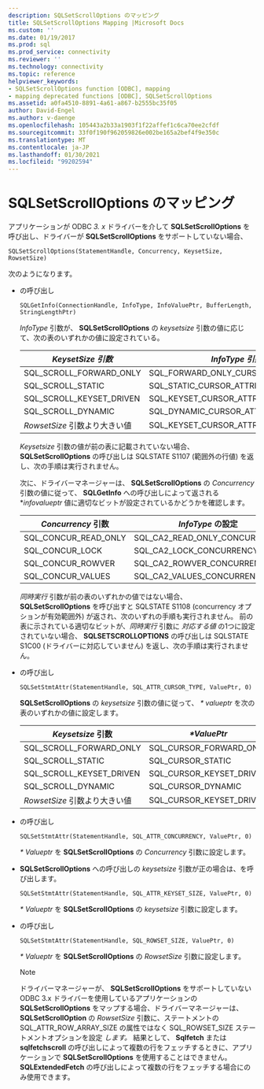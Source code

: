 ```yaml
---
description: SQLSetScrollOptions のマッピング
title: SQLSetScrollOptions Mapping |Microsoft Docs
ms.custom: ''
ms.date: 01/19/2017
ms.prod: sql
ms.prod_service: connectivity
ms.reviewer: ''
ms.technology: connectivity
ms.topic: reference
helpviewer_keywords:
- SQLSetScrollOptions function [ODBC], mapping
- mapping deprecated functions [ODBC], SQLSetScrollOptions
ms.assetid: a0fa4510-8891-4a61-a867-b2555bc35f05
author: David-Engel
ms.author: v-daenge
ms.openlocfilehash: 105443a2b33a1903f1f22affef1c6ca70ee2cfdf
ms.sourcegitcommit: 33f0f190f962059826e002be165a2bef4f9e350c
ms.translationtype: MT
ms.contentlocale: ja-JP
ms.lasthandoff: 01/30/2021
ms.locfileid: "99202594"
---
```

# <a name="sqlsetscrolloptions-mapping"></a>SQLSetScrollOptions のマッピング
アプリケーションが ODBC *3. x* ドライバーを介して **SQLSetScrollOptions** を呼び出し、ドライバーが **SQLSetScrollOptions** をサポートしていない場合、  
  
```  
SQLSetScrollOptions(StatementHandle, Concurrency, KeysetSize, RowsetSize)  
```  
  
 次のようになります。  
  
-   の呼び出し  
  
    ```  
    SQLGetInfo(ConnectionHandle, InfoType, InfoValuePtr, BufferLength, StringLengthPtr)  
    ```  
  
     *InfoType* 引数が、 **SQLSetScrollOptions** の *keysetsize* 引数の値に応じて、次の表のいずれかの値に設定されている。  
  
    |*KeysetSize 引数*|*InfoType 引数*|  
    |---------------------------|-------------------------|  
    |SQL_SCROLL_FORWARD_ONLY|SQL_FORWARD_ONLY_CURSOR_ATTRIBUTES2|  
    |SQL_SCROLL_STATIC|SQL_STATIC_CURSOR_ATTRIBUTES2|  
    |SQL_SCROLL_KEYSET_DRIVEN|SQL_KEYSET_CURSOR_ATTRIBUTES2|  
    |SQL_SCROLL_DYNAMIC|SQL_DYNAMIC_CURSOR_ATTRIBUTES2|  
    |*RowsetSize* 引数より大きい値|SQL_KEYSET_CURSOR_ATTRIBUTES2|  
  
     *Keysetsize* 引数の値が前の表に記載されていない場合、 **SQLSetScrollOptions** の呼び出しは SQLSTATE S1107 (範囲外の行値) を返し、次の手順は実行されません。  
  
     次に、ドライバーマネージャーは、 **SQLSetScrollOptions** の *Concurrency* 引数の値に従って、 **SQLGetInfo** への呼び出しによって返される **infovalueptr* 値に適切なビットが設定されているかどうかを確認します。  
  
    |*Concurrency* 引数|*InfoType* の設定|  
    |----------------------------|------------------------|  
    |SQL_CONCUR_READ_ONLY|SQL_CA2_READ_ONLY_CONCURRENCY|  
    |SQL_CONCUR_LOCK|SQL_CA2_LOCK_CONCURRENCY|  
    |SQL_CONCUR_ROWVER|SQL_CA2_ROWVER_CONCURRENCY|  
    |SQL_CONCUR_VALUES|SQL_CA2_VALUES_CONCURRENCY|  
  
     *同時実行* 引数が前の表のいずれかの値ではない場合、 **SQLSetScrollOptions** を呼び出すと SQLSTATE S1108 (concurrency オプションが有効範囲外) が返され、次のいずれの手順も実行されません。 前の表に示されている適切なビットが、*同時実行* 引数に *対応する値* の1つに設定されていない場合、 **SQLSETSCROLLOPTIONS** の呼び出しは SQLSTATE S1C00 (ドライバーに対応していません) を返し、次の手順は実行されません。  
  
-   の呼び出し  
  
    ```  
    SQLSetStmtAttr(StatementHandle, SQL_ATTR_CURSOR_TYPE, ValuePtr, 0)  
    ```  
  
     **SQLSetScrollOptions** の *keysetsize* 引数の値に従って、 *\* valueptr* を次の表のいずれかの値に設定します。  
  
    |*Keysetsize* 引数|*\*ValuePtr*|  
    |---------------------------|------------------|  
    |SQL_SCROLL_FORWARD_ONLY|SQL_CURSOR_FORWARD_ONLY|  
    |SQL_SCROLL_STATIC|SQL_CURSOR_STATIC|  
    |SQL_SCROLL_KEYSET_DRIVEN|SQL_CURSOR_KEYSET_DRIVEN|  
    |SQL_SCROLL_DYNAMIC|SQL_CURSOR_DYNAMIC|  
    |*RowsetSize* 引数より大きい値|SQL_CURSOR_KEYSET_DRIVEN|  
  
-   の呼び出し  
  
    ```  
    SQLSetStmtAttr(StatementHandle, SQL_ATTR_CONCURRENCY, ValuePtr, 0)  
    ```  
  
     *\* Valueptr* を **SQLSetScrollOptions** の *Concurrency* 引数に設定します。  
  
-   **SQLSetScrollOptions** への呼び出しの *keysetsize* 引数が正の場合は、を呼び出します。  
  
    ```  
    SQLSetStmtAttr(StatementHandle, SQL_ATTR_KEYSET_SIZE, ValuePtr, 0)  
    ```  
  
     *\* Valueptr* を **SQLSetScrollOptions** の *keysetsize* 引数に設定します。  
  
-   の呼び出し  
  
    ```  
    SQLSetStmtAttr(StatementHandle, SQL_ROWSET_SIZE, ValuePtr, 0)  
    ```  
  
     *\* Valueptr* を **SQLSetScrollOptions** の *RowsetSize* 引数に設定します。  
  
    > [!NOTE]  
    >  ドライバーマネージャーが、 **SQLSetScrollOptions** をサポートしていない ODBC 3.x ドライバーを使用しているアプリケーションの **SQLSetScrollOptions** をマップする場合、ドライバーマネージャーは、 **SQLSetScrollOption** の *RowsetSize* 引数に、ステートメントの SQL_ATTR_ROW_ARRAY_SIZE の属性ではなく SQL_ROWSET_SIZE ステートメントオプションを設定 *します。* 結果として、 **Sqlfetch** または **sqlfetchscroll** の呼び出しによって複数の行をフェッチするときに、アプリケーションで **SQLSetScrollOptions** を使用することはできません。 **SQLExtendedFetch** の呼び出しによって複数の行をフェッチする場合にのみ使用できます。
